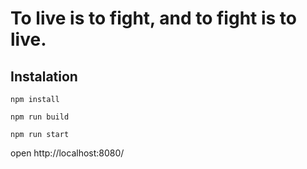 # To live is to fight, and to fight is to live.

## Instalation

`npm install`

`npm run build`

`npm run start`

open http://localhost:8080/
